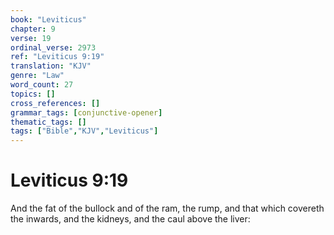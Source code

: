 ```yaml
---
book: "Leviticus"
chapter: 9
verse: 19
ordinal_verse: 2973
ref: "Leviticus 9:19"
translation: "KJV"
genre: "Law"
word_count: 27
topics: []
cross_references: []
grammar_tags: [conjunctive-opener]
thematic_tags: []
tags: ["Bible","KJV","Leviticus"]
---
```


# Leviticus 9:19

And the fat of the bullock and of the ram, the rump, and that which covereth the inwards, and the kidneys, and the caul above the liver:
